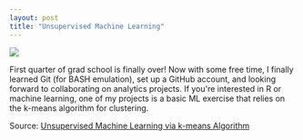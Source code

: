 ```yaml
---
layout: post
title: "Unsupervised Machine Learning"
---
```


![](https://www.cam.ac.uk/sites/www.cam.ac.uk/files/styles/content-580x288/public/news/research/news/crop_85.jpg?itok=qvEFsIod)

First quarter of grad school is finally over! Now with some free time, I finally learned Git (for BASH emulation), set up a GitHub account, and looking forward to collaborating on analytics projects. If you're interested in R or machine learning, one of my projects is a basic ML exercise that relies on the k-means algorithm for clustering.

Source: [Unsupervised Machine Learning via k-means Algorithm](https://javorraca.github.io/Unsupervised-ML/)
